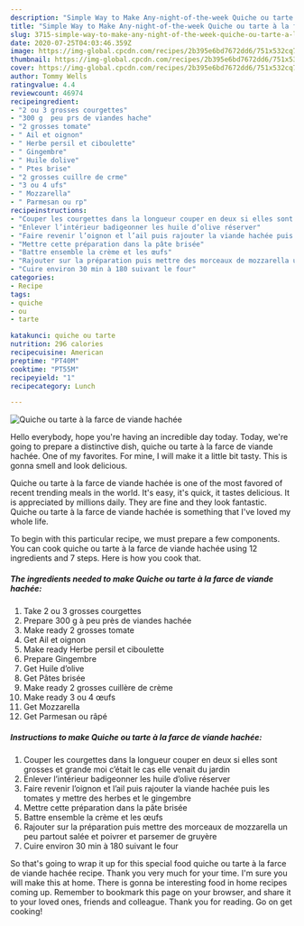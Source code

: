 ```yaml
---
description: "Simple Way to Make Any-night-of-the-week Quiche ou tarte à la farce de viande hachée"
title: "Simple Way to Make Any-night-of-the-week Quiche ou tarte à la farce de viande hachée"
slug: 3715-simple-way-to-make-any-night-of-the-week-quiche-ou-tarte-a-la-farce-de-viande-hachee
date: 2020-07-25T04:03:46.359Z
image: https://img-global.cpcdn.com/recipes/2b395e6bd7672dd6/751x532cq70/quiche-ou-tarte-a-la-farce-de-viande-hachee-photo-principale-de-la-recette.jpg
thumbnail: https://img-global.cpcdn.com/recipes/2b395e6bd7672dd6/751x532cq70/quiche-ou-tarte-a-la-farce-de-viande-hachee-photo-principale-de-la-recette.jpg
cover: https://img-global.cpcdn.com/recipes/2b395e6bd7672dd6/751x532cq70/quiche-ou-tarte-a-la-farce-de-viande-hachee-photo-principale-de-la-recette.jpg
author: Tommy Wells
ratingvalue: 4.4
reviewcount: 46974
recipeingredient:
- "2 ou 3 grosses courgettes"
- "300 g  peu prs de viandes hache"
- "2 grosses tomate"
- " Ail et oignon"
- " Herbe persil et ciboulette"
- " Gingembre"
- " Huile dolive"
- " Ptes brise"
- "2 grosses cuillre de crme"
- "3 ou 4 ufs"
- " Mozzarella"
- " Parmesan ou rp"
recipeinstructions:
- "Couper les courgettes dans la longueur couper en deux si elles sont grosses et grande moi c’était le cas elle venait du jardin"
- "Enlever l’intérieur badigeonner les huile d’olive réserver"
- "Faire revenir l’oignon et l’ail puis rajouter la viande hachée puis les tomates y mettre des herbes et le gingembre"
- "Mettre cette préparation dans la pâte brisée"
- "Battre ensemble la crème et les œufs"
- "Rajouter sur la préparation puis mettre des morceaux de mozzarella un peu partout salée et poivrer et parsemer de gruyère"
- "Cuire environ 30 min à 180 suivant le four"
categories:
- Recipe
tags:
- quiche
- ou
- tarte

katakunci: quiche ou tarte 
nutrition: 296 calories
recipecuisine: American
preptime: "PT40M"
cooktime: "PT55M"
recipeyield: "1"
recipecategory: Lunch

---
```



![Quiche ou tarte à la farce de viande hachée](https://img-global.cpcdn.com/recipes/2b395e6bd7672dd6/751x532cq70/quiche-ou-tarte-a-la-farce-de-viande-hachee-photo-principale-de-la-recette.jpg)

Hello everybody, hope you're having an incredible day today. Today, we're going to prepare a distinctive dish, quiche ou tarte à la farce de viande hachée. One of my favorites. For mine, I will make it a little bit tasty. This is gonna smell and look delicious.

Quiche ou tarte à la farce de viande hachée is one of the most favored of recent trending meals in the world. It's easy, it's quick, it tastes delicious. It is appreciated by millions daily. They are fine and they look fantastic. Quiche ou tarte à la farce de viande hachée is something that I've loved my whole life.




To begin with this particular recipe, we must prepare a few components. You can cook quiche ou tarte à la farce de viande hachée using 12 ingredients and 7 steps. Here is how you cook that.

<!--inarticleads1-->

##### The ingredients needed to make Quiche ou tarte à la farce de viande hachée:

1. Take 2 ou 3 grosses courgettes
1. Prepare 300 g à peu près de viandes hachée
1. Make ready 2 grosses tomate
1. Get  Ail et oignon
1. Make ready  Herbe persil et ciboulette
1. Prepare  Gingembre
1. Get  Huile d’olive
1. Get  Pâtes brisée
1. Make ready 2 grosses cuillère de crème
1. Make ready 3 ou 4 œufs
1. Get  Mozzarella
1. Get  Parmesan ou râpé




<!--inarticleads2-->

##### Instructions to make Quiche ou tarte à la farce de viande hachée:

1. Couper les courgettes dans la longueur couper en deux si elles sont grosses et grande moi c’était le cas elle venait du jardin
1. Enlever l’intérieur badigeonner les huile d’olive réserver
1. Faire revenir l’oignon et l’ail puis rajouter la viande hachée puis les tomates y mettre des herbes et le gingembre
1. Mettre cette préparation dans la pâte brisée
1. Battre ensemble la crème et les œufs
1. Rajouter sur la préparation puis mettre des morceaux de mozzarella un peu partout salée et poivrer et parsemer de gruyère
1. Cuire environ 30 min à 180 suivant le four




So that's going to wrap it up for this special food quiche ou tarte à la farce de viande hachée recipe. Thank you very much for your time. I'm sure you will make this at home. There is gonna be interesting food in home recipes coming up. Remember to bookmark this page on your browser, and share it to your loved ones, friends and colleague. Thank you for reading. Go on get cooking!
